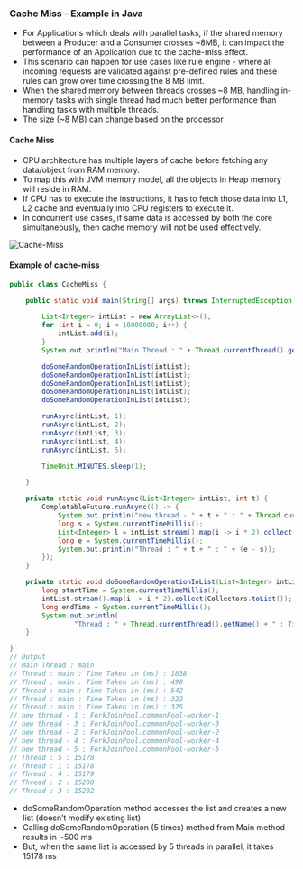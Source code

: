 ### Cache Miss - Example in Java
* For Applications which deals with parallel tasks, if the shared memory between a Producer and a Consumer crosses ~8MB, it can impact the performance of an Application due to the cache-miss effect.
* This scenario can happen for use cases like rule engine - where all incoming requests are validated against pre-defined rules and these rules can grow over time crossing the 8 MB limit.
* When the shared memory between threads crosses ~8 MB, handling in-memory tasks with single thread had much better performance than handling tasks with multiple threads.
* The size (~8 MB) can change based on the processor

#### Cache Miss
* CPU architecture has multiple layers of cache before fetching any data/object from RAM memory.
* To map this with JVM memory model, all the objects in Heap memory will reside in RAM.
* If CPU has to execute the instructions, it has to fetch those data into L1, L2 cache and eventually into CPU registers to execute it.
* In concurrent use cases, if same data is accessed by both the core simultaneously, then cache memory will not be used effectively.

![Cache-Miss](/images/cache-miss.png)

#### Example of cache-miss

```java
public class CacheMiss {

	public static void main(String[] args) throws InterruptedException, ExecutionException {

		List<Integer> intList = new ArrayList<>();
		for (int i = 0; i < 10000000; i++) {
			intList.add(i);
		}
		System.out.println("Main Thread : " + Thread.currentThread().getName());

		doSomeRandomOperationInList(intList);
		doSomeRandomOperationInList(intList);
		doSomeRandomOperationInList(intList);
		doSomeRandomOperationInList(intList);
		doSomeRandomOperationInList(intList);

		runAsync(intList, 1);
		runAsync(intList, 2);
		runAsync(intList, 3);
		runAsync(intList, 4);
		runAsync(intList, 5);

		TimeUnit.MINUTES.sleep(1);

	}

	private static void runAsync(List<Integer> intList, int t) {
		CompletableFuture.runAsync(() -> {
			System.out.println("new thread - " + t + " : " + Thread.currentThread().getName());
			long s = System.currentTimeMillis();
			List<Integer> l = intList.stream().map(i -> i * 2).collect(Collectors.toList());
			long e = System.currentTimeMillis();
			System.out.println("Thread : " + t + " : " + (e - s));
		});
	}

	private static void doSomeRandomOperationInList(List<Integer> intList) {
		long startTime = System.currentTimeMillis();
		intList.stream().map(i -> i * 2).collect(Collectors.toList());
		long endTime = System.currentTimeMillis();
		System.out.println(
				"Thread : " + Thread.currentThread().getName() + " : Time Taken in (ms) : " + (endTime - startTime));
	}

}
// Output
// Main Thread : main
// Thread : main : Time Taken in (ms) : 1838
// Thread : main : Time Taken in (ms) : 490
// Thread : main : Time Taken in (ms) : 542
// Thread : main : Time Taken in (ms) : 322
// Thread : main : Time Taken in (ms) : 325
// new thread - 1 : ForkJoinPool.commonPool-worker-1
// new thread - 3 : ForkJoinPool.commonPool-worker-3
// new thread - 2 : ForkJoinPool.commonPool-worker-2
// new thread - 4 : ForkJoinPool.commonPool-worker-4
// new thread - 5 : ForkJoinPool.commonPool-worker-5
// Thread : 5 : 15178
// Thread : 1 : 15178
// Thread : 4 : 15179
// Thread : 2 : 15200
// Thread : 3 : 15202
````

* doSomeRandomOperation method accesses the list and creates a new list (doesn’t modify existing list)
* Calling doSomeRandomOperation (5 times) method from Main method results in ~500 ms
* But, when the same list is accessed by 5 threads in parallel, it takes 15178 ms
